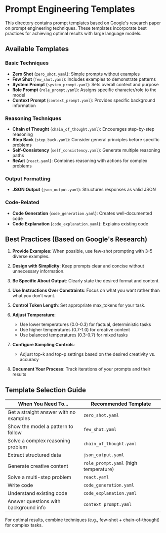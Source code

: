 # Prompt Engineering Templates

This directory contains prompt templates based on Google's research paper on prompt engineering techniques. These templates incorporate best practices for achieving optimal results with large language models.

## Available Templates

### Basic Techniques
- **Zero Shot** (`zero_shot.yaml`): Simple prompts without examples
- **Few Shot** (`few_shot.yaml`): Includes examples to demonstrate patterns
- **System Prompt** (`system_prompt.yaml`): Sets overall context and purpose
- **Role Prompt** (`role_prompt.yaml`): Assigns specific character/role to the model
- **Context Prompt** (`context_prompt.yaml`): Provides specific background information

### Reasoning Techniques
- **Chain of Thought** (`chain_of_thought.yaml`): Encourages step-by-step reasoning
- **Step Back** (`step_back.yaml`): Consider general principles before specific problems
- **Self-Consistency** (`self_consistency.yaml`): Generate multiple reasoning paths
- **ReAct** (`react.yaml`): Combines reasoning with actions for complex problems

### Output Formatting
- **JSON Output** (`json_output.yaml`): Structures responses as valid JSON

### Code-Related
- **Code Generation** (`code_generation.yaml`): Creates well-documented code
- **Code Explanation** (`code_explanation.yaml`): Explains existing code

## Best Practices (Based on Google's Research)

1. **Provide Examples**: When possible, use few-shot prompting with 3-5 diverse examples.

2. **Design with Simplicity**: Keep prompts clear and concise without unnecessary information.

3. **Be Specific About Output**: Clearly state the desired format and content.

4. **Use Instructions Over Constraints**: Focus on what you want rather than what you don't want.

5. **Control Token Length**: Set appropriate max_tokens for your task.

6. **Adjust Temperature**: 
   - Use lower temperatures (0.0-0.3) for factual, deterministic tasks
   - Use higher temperatures (0.7-1.0) for creative content
   - Use balanced temperatures (0.3-0.7) for mixed tasks

7. **Configure Sampling Controls**: 
   - Adjust top-k and top-p settings based on the desired creativity vs. accuracy

8. **Document Your Process**: Track iterations of your prompts and their results

## Template Selection Guide

| When You Need To... | Recommended Template |
|--------------------|----------------------|
| Get a straight answer with no examples | `zero_shot.yaml` |
| Show the model a pattern to follow | `few_shot.yaml` |
| Solve a complex reasoning problem | `chain_of_thought.yaml` |
| Extract structured data | `json_output.yaml` |
| Generate creative content | `role_prompt.yaml` (high temperature) |
| Solve a multi-step problem | `react.yaml` |
| Write code | `code_generation.yaml` |
| Understand existing code | `code_explanation.yaml` |
| Answer questions with background info | `context_prompt.yaml` |

For optimal results, combine techniques (e.g., few-shot + chain-of-thought) for complex tasks.
